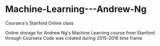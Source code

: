 # Machine-Learning---Andrew-Ng
Coursera's Stanford Online class

Online storage for Andrew Ng's Machine Learning course from Stanford through Coursera
Code was created during 2015-2016 time frame
